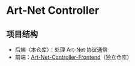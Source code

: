 # Art-Net Controller

## 项目结构
- 后端（本仓库）：处理 Art-Net 协议通信
- 前端：[Art-Net-Controller-Frontend]((https://github.com/W1EMPTY/Art-Net-Controller-Frontend))（独立仓库）
